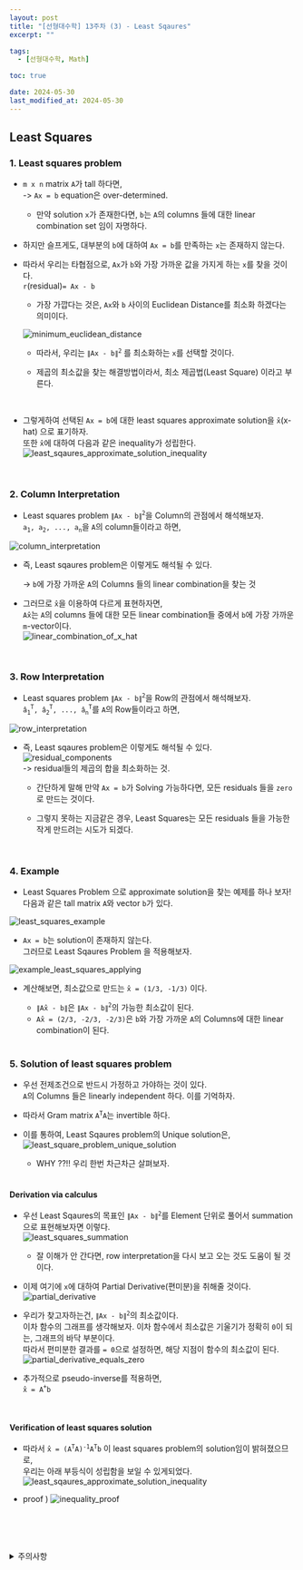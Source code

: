 ```yaml
---
layout: post
title: "[선형대수학] 13주차 (3) - Least Sqaures"
excerpt: ""

tags:
  - [선형대수학, Math]

toc: true

date: 2024-05-30
last_modified_at: 2024-05-30
---
```

## Least Squares
### 1. Least squares problem
- `m x n` matrix `A`가 tall 하다면,  
  -> `Ax = b` equation은 over-determined.  

  - 만약 solution `x`가 존재한다면, `b`는 `A`의 columns 들에 대한 linear combination set 임이 자명하다.  

- 하지만 슬프게도, 대부분의 `b`에 대하여 `Ax = b`를 만족하는 `x`는 존재하지 않는다.  

- 따라서 우리는 타협점으로, `Ax`가 `b`와 가장 가까운 값을 가지게 하는 `x`를 찾을 것이다.  
`r`(residual)`= Ax - b`  

  - 가장 가깝다는 것은, `Ax`와 `b` 사이의 Euclidean Distance를 최소화 하겠다는 의미이다.  

  ![minimum_euclidean_distance][def]
  - 따라서, 우리는 `∥Ax - b∥`<sup>`2`</sup> 를 최소화하는 `x`를 선택할 것이다.  

  - 제곱의 최소값을 찾는 해결방법이라서, 최소 제곱법(Least Square) 이라고 부른다.  

  <br>

- 그렇게하여 선택된 `Ax = b`에 대한 least squares approximate solution을 `x̂`(x-hat) 으로 표기하자.  
또한 `x̂`에 대하여 다음과 같은 inequality가 성립한다.  
![least_sqaures_approximate_solution_inequality][def12]

<br>

### 2. Column Interpretation
- Least squares problem `∥Ax - b∥`<sup>`2`</sup>을 Column의 관점에서 해석해보자.  
`a`<sub>`1`</sub>`, a`<sub>`2`</sub>`, ..., a`<sub>`n`</sub>을 `A`의 column들이라고 하면,  

![column_interpretation][def3]  

- 즉, Least sqaures problem은 이렇게도 해석될 수 있다.  

  -> `b`에 가장 가까운 `A`의 Columns 들의 linear combination을 찾는 것

- 그러므로 `x̂`을 이용하여 다르게 표현하자면,  
`Ax̂`는 `A`의 columns 들에 대한 모든 linear combination들 중에서 `b`에 가장 가까운 `m`-vector이다.  
![linear_combination_of_x_hat][def4]  

<br>

### 3. Row Interpretation
- Least squares problem `∥Ax - b∥`<sup>`2`</sup>을 Row의 관점에서 해석해보자.  
`â`<sub>`1`</sub><sup>`T`</sup>`, â`<sub>`2`</sub><sup>`T`</sup>`, ..., â`<sub>`n`</sub><sup>`T`</sup>를 `A`의 Row들이라고 하면,  

![row_interpretation][def5]  

- 즉, Least sqaures problem은 이렇게도 해석될 수 있다.  
  ![residual_components][def6]  
  -> residual들의 제곱의 합을 최소화하는 것.  

  - 간단하게 말해 만약 `Ax = b`가 Solving 가능하다면, 모든 residuals 들을 `zero`로 만드는 것이다.  

  - 그렇지 못하는 지금같은 경우, Least Squares는 모든 residuals 들을 가능한 작게 만드려는 시도가 되겠다.  

  <br>

### 4. Example
- Least Squares Problem 으로 approximate solution을 찾는 예제를 하나 보자!  
다음과 같은 tall matrix `A`와 vector `b`가 있다.  

![least_squares_example][def7]  

- `Ax = b`는 solution이 존재하지 않는다.  
그러므로 Least Sqaures Problem 을 적용해보자.  

![example_least_squares_applying][def8]  

- 계산해보면, 최소값으로 만드는 `x̂ = (1/3, -1/3)` 이다.  

  - `∥Ax̂ - b∥`은 `∥Ax - b∥`<sup>`2`</sup>의 가능한 최소값이 된다.  
  - `Ax̂ = (2/3, -2/3, -2/3)`은 `b`와 가장 가까운 `A`의 Columns에 대한 linear combination이 된다.  

  <br>

### 5. Solution of least squares problem
- 우선 전제조건으로 반드시 가정하고 가야하는 것이 있다.  
`A`의 Columns 들은 linearly independent 하다. 이를 기억하자.  

- 따라서 Gram matrix `A`<sup>`T`</sup>`A`는 invertible 하다.  

- 이를 통하여, Least Sqaures problem의 Unique solution은,  
![least_square_problem_unique_solution][def9]  

  - WHY ??!!  우리 한번 차근차근 살펴보자.  

  <br>

#### Derivation via calculus
- 우선 Least Sqaures의 목표인 `∥Ax - b∥`<sup>`2`</sup>를 Element 단위로 풀어서 summation으로 표현해보자면 이렇다.  
![least_squares_summation][def10]  
  - 잘 이해가 안 간다면, row interpretation을 다시 보고 오는 것도 도움이 될 것이다.  

- 이제 여기에 `x`에 대하여 Partial Derivative(편미분)을 취해줄 것이다.  
![partial_derivative][def11]  

- 우리가 찾고자하는건, `∥Ax - b∥`<sup>`2`</sup>의 최소값이다.  
이차 함수의 그래프를 생각해보자. 이차 함수에서 최소값은 기울기가 정확히 `0`이 되는, 그래프의 바닥 부분이다.  
따라서 편미분한 결과를 `= 0`으로 설정하면, 해당 지점이 함수의 최소값이 된다.  
![partial_derivative_equals_zero][def2]  

- 추가적으로 pseudo-inverse를 적용하면,  
`x̂ = A`<sup>`+`</sup>`b`  

<br>

#### Verification of least squares solution
- 따라서 `x̂ = (A`<sup>`T`</sup>`A)`<sup>`-1`</sup>`A`<sup>`T`</sup>`b` 이 least squares problem의 solution임이 밝혀졌으므로,  
우리는 아래 부등식이 성립함을 보일 수 있게되었다.  
![least_sqaures_approximate_solution_inequality][def13]  

- proof )
![inequality_proof][def14]

<br>
<br>
<br>
<br>
<details>
<summary>주의사항</summary>
<div markdown="1">

이 포스팅은 강원대학교 김도형 교수님의 선형대수학 수업을 들으며 내용을 정리 한 것입니다.  
수업 내용에 대한 저작권은 교수님께 있으니,  
다른 곳으로의 무분별한 내용 복사를 자제해 주세요.

</div>
</details>

[def]: https://i.imgur.com/v46aBpo.png
[def3]: https://i.imgur.com/ictNhEj.png
[def4]: https://i.imgur.com/Apbpnyz.png
[def5]: https://i.imgur.com/f0ue4Hh.png
[def6]: https://i.imgur.com/rAc8VVZ.png
[def7]: https://i.imgur.com/rIWGWY8.png
[def8]: https://i.imgur.com/ICqcenY.png
[def9]: https://i.imgur.com/9UcSVU6.png
[def10]: https://i.imgur.com/1eSrMcW.png
[def11]: https://i.imgur.com/6FVOvMZ.png
[def2]: https://i.imgur.com/1FhGiey.png
[def12]: https://i.imgur.com/JOxU7Fv.png
[def13]: https://i.imgur.com/dwEeVo2.png
[def14]: https://i.imgur.com/L4RbgyH.png